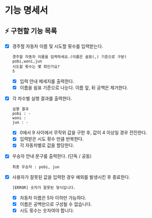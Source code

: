 # 기능 명세서

## ⚡ 구현할 기능 목록

- [x] 경주할 자동차 이름 및 시도할 횟수를 입력받는다.

  ```
  경주할 자동차 이름을 입력하세요.(이름은 쉼표(,) 기준으로 구분)
  pobi,woni,jun
  시도할 횟수는 몇 회인가요?
  5
  ```
  - [x] 입력 안내 메세지를 출력한다.
  - [x] 이름을 쉼표 기준으로 나눈다. 이름 앞, 뒤 공백은 제거한다.

- [x] 각 차수별 실행 결과를 출력한다.

  ```
  실행 결과
  pobi : -
  woni :
  jun : -
  ```

  - [x] 0에서 9 사이에서 무작위 값을 구한 후, 값이 4 이상일 경우 전진한다.
  - [x] 입력받은 시도 횟수 만큼 반복한다.
  - [x] 각 자동차별로 값을 할당한다.

- [x] 우승자 안내 문구를 출력한다. (단독 / 공동)

  ```
  최종 우승자 : pobi, jun
  ```

- [x] 사용자가 잘못된 값을 입력한 경우 예외를 발생시킨 후 종료한다.
  ```
  [ERROR] 숫자가 잘못된 형식입니다.
  ```
  - [x] 자동차 이름은 5자 이하만 가능하다.
  - [x] 이름은 공백만으로 구성될 수 없습니다.
  - [x] 시도 횟수는 숫자여야 합니다.
